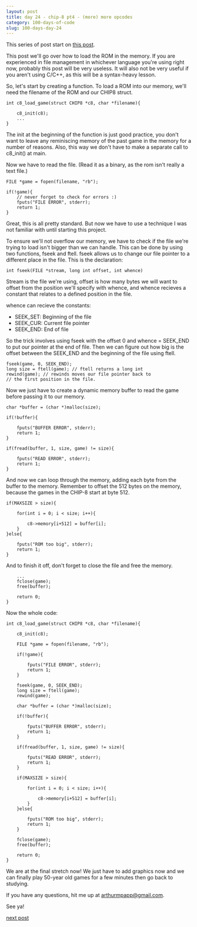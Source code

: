 ```yaml
---
layout: post
title: day 24 - chip-8 pt4 - (more) more opcodes
category: 100-days-of-code
slug: 100-days-day-24
---
```


This series of post start on [this post](/blog/100-days-day-19).

This post we'll go over how to load the ROM in the memory. If you are experienced in file management in whichever language you're using right now, probably this post will be very useless. It will also not be very useful if you aren't using C/C++, as this will be a syntax-heavy lesson. 

So, let's start by creating a function. To load a ROM into our memory, we'll need the filename of the ROM and our CHIP8 struct.

```
int c8_load_game(struct CHIP8 *c8, char *filename){

    c8_init(c8);
    ...
}
```

The init at the beginning of the function is just good practice, you don't want to leave any reminiscing memory of the past game in the memory for a number of reasons. Also, this way we don't have to make a separate call to c8_init() at main.

Now we have to read the file. (Read it as a binary, as the rom isn't really a text file.)

```
FILE *game = fopen(filename, "rb");

if(!game){
    // never forget to check for errors :)
    fputs("FILE ERROR", stderr);
    return 1;
}
```

Great, this is all pretty standard. But now we have to use a technique I was not familiar with until starting this project.

To ensure we'll not overflow our memory, we have to check if the file we're trying to load isn't bigger than we can handle. This can be done by using two functions, fseek and ftell. fseek allows us to change our file pointer to a different place in the file. This is the declaration:

```int fseek(FILE *stream, long int offset, int whence)```

Stream is the file we're using, offset is how many bytes we will want to offset from the position we'll specify with whence, and whence recieves a constant that relates to a defined position in the file.

whence can recieve the constants:

- SEEK_SET: Beginning of the file
- SEEK_CUR: Current file pointer
- SEEK_END: End of file

So the trick involves using fseek with the offset 0 and whence = SEEK_END to put our pointer at the end of file. Then we can figure out how big is the offset between the SEEK_END and the beginning of the file using ftell.

```
fseek(game, 0, SEEK_END);
long size = ftell(game); // ftell returns a long int
rewind(game); // rewinds moves our file pointer back to
// the first position in the file.
```

Now we just have to create a dynamic memory buffer to read the game before passing it to our memory.

```
char *buffer = (char *)malloc(size);

if(!buffer){

    fputs("BUFFER ERROR", stderr);
    return 1;
}

if(fread(buffer, 1, size, game) != size){

    fputs("READ ERROR", stderr);
    return 1;
}
```

And now we can loop through the memory, adding each byte from the buffer to the memory. Remember to offset the 512 bytes on the memory, because the games in the CHIP-8 start at byte 512.

```
if(MAXSIZE > size){

    for(int i = 0; i < size; i++){
        
        c8->memory[i+512] = buffer[i];
    }
}else{

    fputs("ROM too big", stderr);
    return 1;
}
```

And to finish it off, don't forget to close the file and free the memory. 
```
    ...
    fclose(game);
    free(buffer);

    return 0;
}
```

Now the whole code:

```
int c8_load_game(struct CHIP8 *c8, char *filename){

    c8_init(c8);

    FILE *game = fopen(filename, "rb");

    if(!game){

        fputs("FILE ERROR", stderr);
        return 1;
    }

    fseek(game, 0, SEEK_END);
    long size = ftell(game);
    rewind(game);

    char *buffer = (char *)malloc(size);

    if(!buffer){

        fputs("BUFFER ERROR", stderr);
        return 1;
    }

    if(fread(buffer, 1, size, game) != size){

        fputs("READ ERROR", stderr);
        return 1;
    }

    if(MAXSIZE > size){

        for(int i = 0; i < size; i++){
        
            c8->memory[i+512] = buffer[i];
        }
    }else{

        fputs("ROM too big", stderr);
        return 1;
    }

    fclose(game);
    free(buffer);

    return 0;
}
```

We are at the final stretch now! We just have to add graphics now and we can finally play 50-year old games for a few minutes then go back to studying. 

If you have any questions, hit me up at arthurmpapp@gmail.com.

See ya!

[next post](/blog/100-days-day-25)
